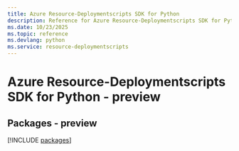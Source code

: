 ```yaml
---
title: Azure Resource-Deploymentscripts SDK for Python
description: Reference for Azure Resource-Deploymentscripts SDK for Python
ms.date: 10/23/2025
ms.topic: reference
ms.devlang: python
ms.service: resource-deploymentscripts
---
```

# Azure Resource-Deploymentscripts SDK for Python - preview
## Packages - preview
[!INCLUDE [packages](resource-deploymentscripts-index.md)]